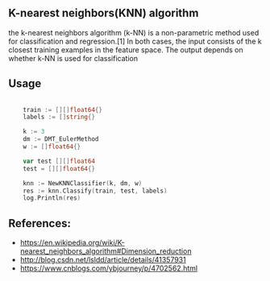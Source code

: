 
## K-nearest neighbors(KNN) algorithm

  the k-nearest neighbors algorithm (k-NN) is a non-parametric method used for classification and regression.[1] In both cases, the input consists of the k closest training examples in the feature space. The output depends on whether k-NN is used for classification 

## Usage
```go
    
    train := [][]float64{}
    labels := []string{}

    k := 3
    dm := DMT_EulerMethod
    w := []float64{}

    var test [][]float64
    test = [][]float64{}

    knn := NewKNNClassifier(k, dm, w)
    res := knn.Classify(train, test, labels)
    log.Println(res)
```

## References:

- https://en.wikipedia.org/wiki/K-nearest_neighbors_algorithm#Dimension_reduction
- http://blog.csdn.net/lsldd/article/details/41357931
- https://www.cnblogs.com/ybjourney/p/4702562.html
